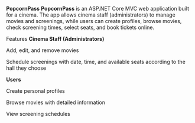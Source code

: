 **PopcornPass**
**PopcornPass** is an ASP.NET Core MVC web application built for a cinema. The app allows cinema staff (administrators) to manage movies and screenings, while users can create profiles, browse movies, check screening times, select seats, and book tickets online.

Features
**Cinema Staff (Administrators)**

Add, edit, and remove movies

Schedule screenings with date, time, and available seats according to the hall they choose

**Users**

Create personal profiles

Browse movies with detailed information

View screening schedules
